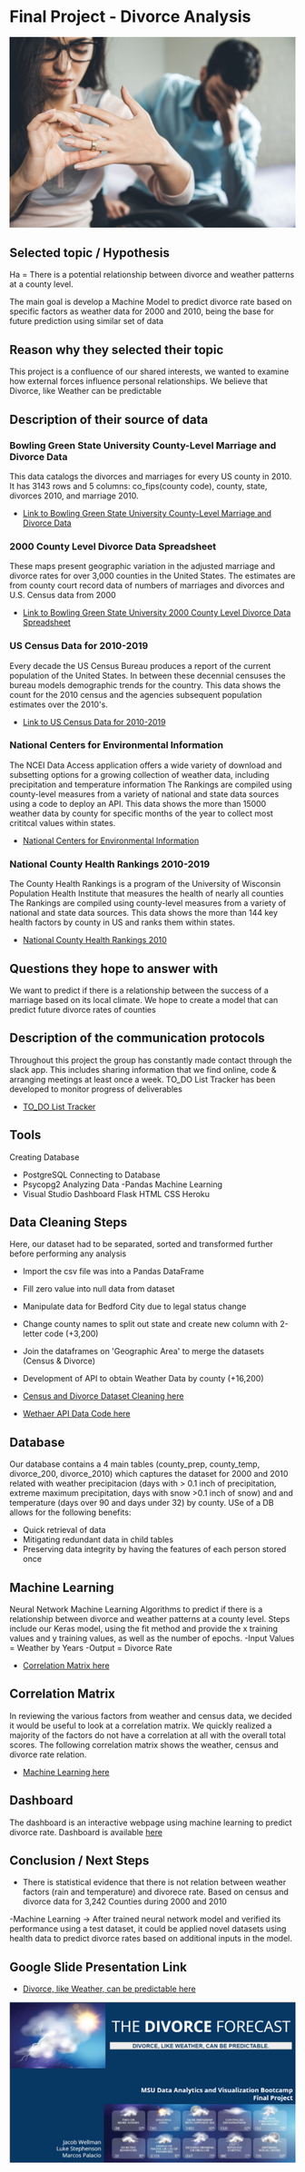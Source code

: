 # Final Project - Divorce Analysis

![Divorce](static/Images/divorce.jpeg)

## Selected topic / Hypothesis

Ha = There is a potential relationship between divorce and weather patterns at a county level.

The main goal is develop a Machine Model to predict divorce rate based on specific factors as weather data for 2000 and 2010, being the base for future prediction using similar set of data 
 
## Reason why they selected their topic 
 This project is a confluence of our shared interests, we wanted to examine how external forces influence personal relationships. We believe that Divorce, like Weather can be predictable
 
## Description of their source of data 
### Bowling Green State University County-Level Marriage and Divorce Data
 This data catalogs the divorces and marriages for every US county in 2010. 
 It has 3143 rows and 5 columns: co_fips(county code), county, state, divorces 2010, and marriage 2010.   
- [Link to Bowling Green State University County-Level Marriage and Divorce Data](https://www.bgsu.edu/ncfmr/resources/data/original-data/county-level-marriage-divorce-data-2010.html)

### 2000 County Level Divorce Data Spreadsheet
These maps present geographic variation in the adjusted marriage and divorce rates for over 3,000 counties in the United States. The estimates are from county court record data of numbers of marriages and divorces and U.S. Census data from 2000
- [Link to Bowling Green State University 2000 County Level Divorce Data Spreadsheet](https://www.bgsu.edu/ncfmr/resources/data/original-data/county-level-marriage-divorce-data-2000.html)

### US Census Data for 2010-2019
 Every decade the US Census Bureau produces a report of the current population of the United States.
 In between these decennial censuses the bureau models demographic trends for the country.
 This data shows the count for the 2010 census and the agencies subsequent population estimates over the 2010's.  
- [Link to US Census Data for 2010-2019](https://www.census.gov/data/datasets/time-series/demo/popest/2010s-counties-total.html)

### National Centers for Environmental Information 
 The NCEI Data Access application offers a wide variety of download and subsetting options for a growing collection of weather data, including precipitation and temperature     information 
 The Rankings are compiled using county-level measures from a variety of national and state data sources using a code to deploy an API.
 This data shows the more than 15000 weather data by county for specific months of the year to collect most crititcal values within states.  
- [National Centers for Environmental Information](https://www.ncei.noaa.gov/access)

### National County Health Rankings 2010-2019
 The County Health Rankings is a program of the University of Wisconsin Population Health Institute that measures the health of nearly all counties 
 The Rankings are compiled using county-level measures from a variety of national and state data sources.
 This data shows the more than 144 key health factors by county in US and ranks them within states.  
- [National County Health Rankings 2010](https://www.countyhealthrankings.org/explore-health-rankings/rankings-data-documentation/national-data-documentation-2010-2019)

## Questions they hope to answer with
 We want to predict if there is a relationship between the success of a marriage based on its local climate.
 We hope to create a model that can predict future divorce rates of counties 
 
##  Description of the communication protocols 
 Throughout this project the group has constantly made contact through the slack app.
 This includes sharing information that we find online, code & arranging meetings at least once a week.
 TO_DO List Tracker has been developed to monitor progress of deliverables 
 - [TO_DO List Tracker](https://docs.google.com/spreadsheets/d/1U_9O-k0YK3AiKl6bOaacjRLvW4Q3csCAwT0udpdqPrk/edit?usp=sharing)

## Tools
Creating Database
- PostgreSQL
Connecting to Database
- Psycopg2
Analyzing Data
-Pandas
Machine Learning
- Visual Studio 
Dashboard
Flask
HTML
CSS
Heroku

## Data Cleaning Steps
Here, our dataset had to be separated, sorted and transformed further before performing any analysis
- Import the csv file was into a Pandas DataFrame
- Fill zero value into null data from dataset
- Manipulate data for Bedford City due to legal status change
- Change county names to split out state and create new column with 2-letter code (+3,200)
- Join the dataframes on 'Geographic Area' to merge the datasets (Census & Divorce)
- Development of API to obtain Weather Data by county  (+16,200)

- [Census and Divorce Dataset Cleaning here](static/Jupyter_Notebooks/Data_Cleaning_Divorce_Weather.ipynb)
- [Wethaer API Data Code here](static/Jupyter_Notebooks/Get_Weather_Data_2.ipynb)

## Database 
Our database contains a 4 main tables (county_prep, county_temp, divorce_200, divorce_2010) which captures the dataset for 2000 and 2010 related with weather precipitacion (days with > 0.1 inch of precipitation, extreme maximum precipitation,  days with snow >0.1 inch of snow) and and temperature (days over 90 and days under 32) by county. USe of a DB allows for the following benefits: 

- Quick retrieval of data
- Mitigating redundant data in child tables
- Preserving data integrity by having the features of each person stored once

## Machine Learning 
Neural Network Machine Learning Algorithms to predict if there is a relationship between divorce and weather patterns at a county level. 
Steps include our Keras model, using the fit method and provide the x training values and y training values, as well as the number of epochs.
-Input Values = Weather by Years 
-Output = Divorce Rate 

- [Correlation Matrix here](static/Jupyter_Notebooks/DivorceNN.ipynb)

## Correlation Matrix
In reviewing the various factors from weather and census data, we decided it would be useful to look at a correlation matrix. We quickly realized a majority of the factors do not have a correlation at all with the overall total scores. The following correlation matrix shows the weather, census and divorce rate relation.

- [Machine Learning here](static/Jupyter_Notebooks/correlation_matrix.ipynb)

## Dashboard
The dashboard is an interactive webpage using machine learning to predict divorce rate. Dashboard is available [here](https://some-dont-like-it-hot.herokuapp.com/)

## Conclusion / Next Steps

- There is statistical evidence that there is not relation between weather factors (rain and temperature) and divorece rate. Based on census and divorce data for 3,242 Counties during 2000 and 2010 

-Machine Learning → After  trained neural network model and verified its performance using a test dataset, it could be applied novel datasets using health data to predict divorce rates based on additional inputs in the model.

## Google Slide Presentation Link
- [Divorce, like Weather, can be predictable here](https://docs.google.com/presentation/d/1D8cOtKXKZau2pQhyuw1ub7cr5JZfprV3wk8EgnLWJCA/edit?usp=sharing)
 

![Divorce](static/Images/Final_Project.png)
